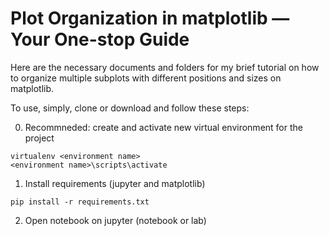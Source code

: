 # Plot Organization in matplotlib — Your One-stop Guide

Here are the necessary documents and folders for my brief tutorial on how to organize multiple subplots with different positions and sizes on matplotlib.

To use, simply, clone or download and follow these steps:

0. Recommneded: create and activate new virtual environment for the project
```
virtualenv <environment name>
<environment name>\scripts\activate
```
1. Install requirements (jupyter and matplotlib)
```
pip install -r requirements.txt
```
2. Open notebook on jupyter (notebook or lab)
